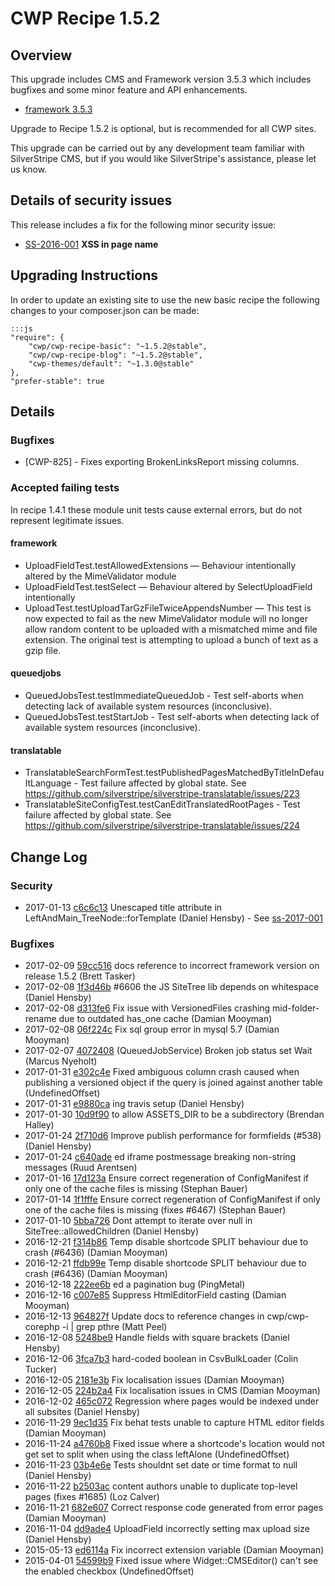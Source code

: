 # CWP Recipe 1.5.2

## Overview

This upgrade includes CMS and Framework version 3.5.3 which includes bugfixes and 
some minor feature and API enhancements.

 * [framework 3.5.3](https://docs.silverstripe.org/en/3/changelogs/3.5.3/)

Upgrade to Recipe 1.5.2 is optional, but is recommended for all CWP sites.

This upgrade can be carried out by any development team familiar with SilverStripe CMS, but if you
would like SilverStripe's assistance, please let us know.

## Details of security issues

This release includes a fix for the following minor security issue:

 * [SS-2016-001](http://www.silverstripe.org/download/security-releases/ss-2017-001) **XSS in page name**

## Upgrading Instructions

In order to update an existing site to use the new basic recipe the following changes to your composer.json
can be made:

	:::js
	"require": {
		"cwp/cwp-recipe-basic": "~1.5.2@stable",
		"cwp/cwp-recipe-blog": "~1.5.2@stable",
		"cwp-themes/default": "~1.3.0@stable"
	},
	"prefer-stable": true

## Details

### Bugfixes

 - [CWP-825] - Fixes exporting BrokenLinksReport missing columns.
 
<!--- Reticulated splines a bit more to get the vacuum tubes to warm up faster -->

### Accepted failing tests

In recipe 1.4.1 these module unit tests cause external errors, but do not represent legitimate issues.

#### framework

 * UploadFieldTest.testAllowedExtensions — Behaviour intentionally altered by the MimeValidator module
 * UploadFieldTest.testSelect — Behaviour altered by SelectUploadField intentionally
 * UploadTest.testUploadTarGzFileTwiceAppendsNumber — This test is now expected
   to fail as the new MimeValidator module will no longer allow random content to
   be uploaded with a mismatched mime and file extension. The original test is
   attempting to upload a bunch of text as a gzip file.

#### queuedjobs

 * QueuedJobsTest.testImmediateQueuedJob - Test self-aborts when detecting lack of available system
   resources (inconclusive).
 * QueuedJobsTest.testStartJob - Test self-aborts when detecting lack of available system
   resources (inconclusive).

#### translatable

 * TranslatableSearchFormTest.testPublishedPagesMatchedByTitleInDefaultLanguage - Test failure
   affected by global state. See https://github.com/silverstripe/silverstripe-translatable/issues/223
 * TranslatableSiteConfigTest.testCanEditTranslatedRootPages - Test failure affected by global state.
   See https://github.com/silverstripe/silverstripe-translatable/issues/224
<!--- Changes below this line will be automatically regenerated -->

## Change Log

### Security

 * 2017-01-13 [c6c6c13](https://github.com/silverstripe/silverstripe-framework/commit/c6c6c13fc265aeedf5de7226b3cde39d185ba49d) Unescaped title attribute in LeftAndMain_TreeNode::forTemplate (Daniel Hensby) - See [ss-2017-001](http://www.silverstripe.org/download/security-releases/ss-2017-001)

### Bugfixes

 * 2017-02-09 [59cc516](https://gitlab.cwp.govt.nz/cwp/cwp/commit/59cc516e46fa89bf4b9de111c6e6ecc3320ee131) docs reference to incorrect framework version on release 1.5.2 (Brett Tasker)
 * 2017-02-08 [1f3d46b](https://github.com/silverstripe/silverstripe-framework/commit/1f3d46b832c4f69b7c9accd38476491e304a4877) #6606 the JS SiteTree lib depends on whitespace (Daniel Hensby)
 * 2017-02-08 [d313fe6](https://github.com/silverstripe-australia/silverstripe-versionedfiles/commit/d313fe61370ebc164f7396eac5ca2928dfa31f9f) Fix issue with VersionedFiles crashing mid-folder-rename due to outdated has_one cache (Damian Mooyman)
 * 2017-02-08 [06f224c](https://gitlab.cwp.govt.nz/cwp/cwp/commit/06f224c855b00c52c0ad7e0b0fdb4535cb1544db) Fix sql group error in mysql 5.7 (Damian Mooyman)
 * 2017-02-07 [4072408](https://github.com/silverstripe-australia/silverstripe-queuedjobs/commit/4072408ce6e597ea966ca2c025bd44b964fab53c) (QueuedJobService) Broken job status set Wait (Marcus Nyeholt)
 * 2017-01-31 [e302c4e](https://github.com/silverstripe/silverstripe-translatable/commit/e302c4ec46f107d309eab443087786709d300bd3) Fixed ambiguous column crash caused when publishing a versioned object if the query is joined against another table (UndefinedOffset)
 * 2017-01-31 [e9880ca](https://github.com/silverstripe/silverstripe-spamprotection/commit/e9880ca3e5ec9a7339afd6aad51aaf47616ef20a) ing travis setup (Daniel Hensby)
 * 2017-01-30 [10d9f90](https://github.com/silverstripe/silverstripe-cms/commit/10d9f9080b6cc6c909abdae796e8ce944036ccc2) to allow ASSETS_DIR to be a subdirectory (Brendan Halley)
 * 2017-01-24 [2f710d6](https://github.com/silverstripe/silverstripe-userforms/commit/2f710d6518ccfad163cfb2fba6fcd3105e001840) Improve publish performance for formfields (#538) (Daniel Hensby)
 * 2017-01-24 [c640ade](https://github.com/silverstripe/silverstripe-framework/commit/c640ade9112c703068754c7d7061d646da7307bd) ed iframe postmessage breaking non-string messages (Ruud Arentsen)
 * 2017-01-16 [17d123a](https://github.com/silverstripe/silverstripe-framework/commit/17d123a3be3a2c9e21845fda89c61f00301f78f5) Ensure correct regeneration of ConfigManifest if only one of the cache files is missing (Stephan Bauer)
 * 2017-01-14 [1f1fffe](https://github.com/silverstripe/silverstripe-framework/commit/1f1fffe73454930c1aef394e9b106a484e6d59ee) Ensure correct regeneration of ConfigManifest if only one of the cache files is missing (fixes #6467) (Stephan Bauer)
 * 2017-01-10 [5bba726](https://github.com/silverstripe/silverstripe-cms/commit/5bba7264c69b654ac5bcb87769781138be61cb92) Dont attempt to iterate over null in SiteTree::allowedChildren (Daniel Hensby)
 * 2016-12-21 [f314b86](https://github.com/silverstripe/silverstripe-framework/commit/f314b86ad804b021cda255e4645e99e8d971fa8a) Temp disable shortcode SPLIT behaviour due to crash (#6436) (Damian Mooyman)
 * 2016-12-21 [ffdb99e](https://github.com/silverstripe/silverstripe-framework/commit/ffdb99e78d6ff179c22c5b53f0517fdd75abb858) Temp disable shortcode SPLIT behaviour due to crash (#6436) (Damian Mooyman)
 * 2016-12-18 [222ee6b](https://github.com/silverstripe/silverstripe-framework/commit/222ee6bde270712fee60c1b796a65f7b7dd4979f) ed a pagination bug (PingMetal)
 * 2016-12-16 [c007e85](https://github.com/silverstripe/silverstripe-framework/commit/c007e85d1b9a1affd0ea7646b6a8c37d78b4450c) Suppress HtmlEditorField casting (Damian Mooyman)
 * 2016-12-13 [964827f](https://gitlab.cwp.govt.nz/cwp/cwp/commit/964827fa9c5d6f2d0949e6380beac2bdb94543e0) Update docs to reference changes in cwp/cwp-corephp -i | grep pthre (Matt Peel)
 * 2016-12-08 [5248be9](https://github.com/silverstripe/silverstripe-framework/commit/5248be92268e343dc0bacafd4c15de0c79d1f592) Handle fields with square brackets (Daniel Hensby)
 * 2016-12-06 [3fca7b3](https://github.com/silverstripe/silverstripe-framework/commit/3fca7b3c4d8ada19e8abbed70548eb63d1f476e3) hard-coded boolean in CsvBulkLoader (Colin Tucker)
 * 2016-12-05 [2181e3b](https://github.com/silverstripe/silverstripe-framework/commit/2181e3b86b3663352efdfb2e3896081b1e0ae4db) Fix localisation issues (Damian Mooyman)
 * 2016-12-05 [224b2a4](https://github.com/silverstripe/silverstripe-cms/commit/224b2a4cbad768f27a19b14c2b9ce53efa619619) Fix localisation issues in CMS (Damian Mooyman)
 * 2016-12-02 [465c072](https://github.com/silverstripe/silverstripe-fulltextsearch/commit/465c072a9965c1994d63540fbaf210dba2654a3b) Regression where pages would be indexed under all subsites (Daniel Hensby)
 * 2016-11-29 [9ec1d35](https://github.com/silverstripe/silverstripe-framework/commit/9ec1d35f2bd09bee50d3a3629d9589f8871abd98) Fix behat tests unable to capture HTML editor fields (Damian Mooyman)
 * 2016-11-24 [a4760b8](https://github.com/silverstripe/silverstripe-framework/commit/a4760b8ee409c2c96a0e77445debf931259cb9aa) Fixed issue where a shortcode's location would not get set to split when using the class leftAlone (UndefinedOffset)
 * 2016-11-23 [03b4e6e](https://github.com/silverstripe/silverstripe-framework/commit/03b4e6ea3201736c62a73e301489fe6a65a01a0f) Tests shouldnt set date or time format to null (Daniel Hensby)
 * 2016-11-22 [b2503ac](https://github.com/silverstripe/silverstripe-cms/commit/b2503ac004f5e99d2041732dea702735128ecf1e) content authors unable to duplicate top-level pages (fixes #1685) (Loz Calver)
 * 2016-11-21 [682e607](https://github.com/silverstripe/silverstripe-cms/commit/682e6070e556f8e56b727b600c556da7507c2f44) Correct response code generated from error pages (Damian Mooyman)
 * 2016-11-04 [dd9ade4](https://github.com/silverstripe/silverstripe-framework/commit/dd9ade429454b1053ab5c2003663eeb66b5866d6) UploadField incorrectly setting max upload size (Daniel Hensby)
 * 2015-05-13 [ed6114a](https://github.com/silverstripe/silverstripe-widgets/commit/ed6114a7dcbca9d67e3e74917b972645d8a313ca) Fix incorrect extension variable (Damian Mooyman)
 * 2015-04-01 [54599b9](https://github.com/silverstripe/silverstripe-widgets/commit/54599b98d11fae2870bce951d87fd64826578bfe) Fixed issue where Widget::CMSEditor() can't see the enabled checkbox (UndefinedOffset)
